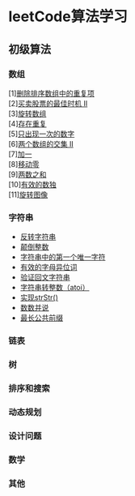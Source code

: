 # leetCode算法学习


## 初级算法
### 数组
[1][删除排序数组中的重复项](https://github.com/wlq1005/leetCode/blob/master/src/com/wulq/learn/array/RemoveDuplicates.java)  
[2][买卖股票的最佳时机 II]()  
[3][旋转数组]()  
[4][存在重复]()  
[5][只出现一次的数字]()  
[6][两个数组的交集 II]()  
[7][加一]()  
[8][移动零]()  
[9][两数之和]()  
[10][有效的数独]()  
[11][旋转图像]()  

### 字符串
* [反转字符串]()  
* [颠倒整数]()  
* [字符串中的第一个唯一字符]()  
* [有效的字母异位词]()  
* [验证回文字符串]()  
* [字符串转整数（atoi）]()  
* [实现strStr()]()  
* [数数并说]()  
* [最长公共前缀]()


### 链表

### 树

### 排序和搜索

### 动态规划

### 设计问题

### 数学

### 其他



